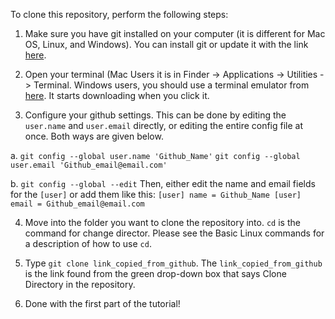To clone this repository, perform the following steps:
1. Make sure you have git installed on your computer (it is different for Mac OS, Linux, and Windows). You can install git or update it with the link [here](https://git-scm.com/downloads). 

2. Open your terminal (Mac Users it is in Finder -> Applications -> Utilities -> Terminal. Windows users, you should use a terminal emulator from [here](https://gist.github.com/jirutka/99d57c82fa8981f56fb5). It starts downloading when you click it.

3. Configure your github settings. This can be done by editing the `user.name` and `user.email` directly, or editing the entire config file at once. Both ways are given below.

  a. 
  `git config --global user.name 'Github_Name'`
  `git config --global user.email 'Github_email@email.com'`
  
  b. `git config --global --edit` 
    Then, either edit the name and email fields for the `[user]` or add them like this: 
      `[user]
          name = Github_Name
       [user]
          email = Github_email@email.com`
          
4. Move into the folder you want to clone the repository into. `cd` is the command for change director. Please see the Basic Linux commands for a description of how to use `cd`.

5. Type `git clone link_copied_from_github`. The `link_copied_from_github` is the link found from the green drop-down box that says Clone Directory in the repository.

6. Done with the first part of the tutorial!

